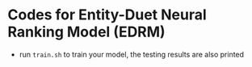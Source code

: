 # Codes for Entity-Duet Neural Ranking Model (EDRM)

* run ``train.sh`` to train your model, the testing results are also printed





